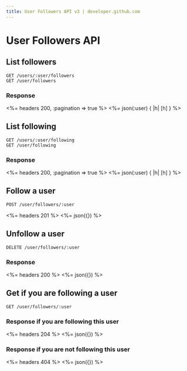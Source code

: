 ```yaml
---
title: User Followers API v3 | developer.github.com
---
```


# User Followers API

## List followers

    GET /users/:user/followers
    GET /user/followers

### Response

<%= headers 200, :pagination => true %>
<%= json(:user) { |h| [h] } %>

## List following

    GET /users/:user/following
    GET /user/following

### Response

<%= headers 200, :pagination => true %>
<%= json(:user) { |h| [h] } %>

## Follow a user

    POST /user/followers/:user

<%= headers 201 %>
<%= json({}) %>

## Unfollow a user

    DELETE /user/followers/:user

### Response

<%= headers 200 %>
<%= json({}) %>

## Get if you are following a user

	GET /user/followers/:user

### Response if you are following this user

<%= headers 204 %>
<%= json({}) %>

### Response if you are not following this user

<%= headers 404 %>
<%= json({}) %>

